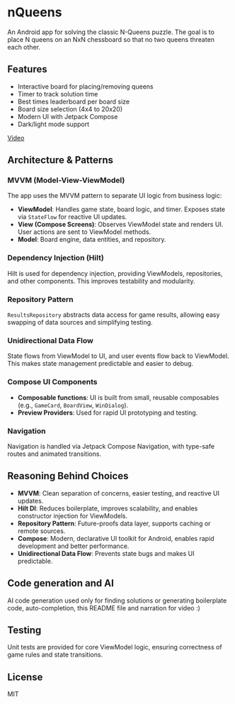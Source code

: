 # nQueens

An Android app for solving the classic N-Queens puzzle. The goal is to place N queens on an NxN chessboard so that no two queens threaten each other.

## Features

- Interactive board for placing/removing queens
- Timer to track solution time
- Best times leaderboard per board size
- Board size selection (4x4 to 20x20)
- Modern UI with Jetpack Compose
- Dark/light mode support

[Video](nqueens_demo.mp4)

## Architecture & Patterns

### MVVM (Model-View-ViewModel)

The app uses the MVVM pattern to separate UI logic from business logic:

- **ViewModel**: Handles game state, board logic, and timer. Exposes state via `StateFlow` for reactive UI updates.
- **View (Compose Screens)**: Observes ViewModel state and renders UI. User actions are sent to ViewModel methods.
- **Model**: Board engine, data entities, and repository.

### Dependency Injection (Hilt)

Hilt is used for dependency injection, providing ViewModels, repositories, and other components. This improves testability and modularity.

### Repository Pattern

`ResultsRepository` abstracts data access for game results, allowing easy swapping of data sources and simplifying testing.

### Unidirectional Data Flow

State flows from ViewModel to UI, and user events flow back to ViewModel. This makes state management predictable and easier to debug.

### Compose UI Components

- **Composable functions**: UI is built from small, reusable composables (e.g., `GameCard`, `BoardView`, `WinDialog`).
- **Preview Providers**: Used for rapid UI prototyping and testing.

### Navigation

Navigation is handled via Jetpack Compose Navigation, with type-safe routes and animated transitions.

## Reasoning Behind Choices

- **MVVM**: Clean separation of concerns, easier testing, and reactive UI updates.
- **Hilt DI**: Reduces boilerplate, improves scalability, and enables constructor injection for ViewModels.
- **Repository Pattern**: Future-proofs data layer, supports caching or remote sources.
- **Compose**: Modern, declarative UI toolkit for Android, enables rapid development and better performance.
- **Unidirectional Data Flow**: Prevents state bugs and makes UI predictable.

## Code generation and AI

AI code generation used only for finding solutions or generating boilerplate code, auto-completion, this README file and narration for video :) 

## Testing

Unit tests are provided for core ViewModel logic, ensuring correctness of game rules and state transitions.

## License

MIT
